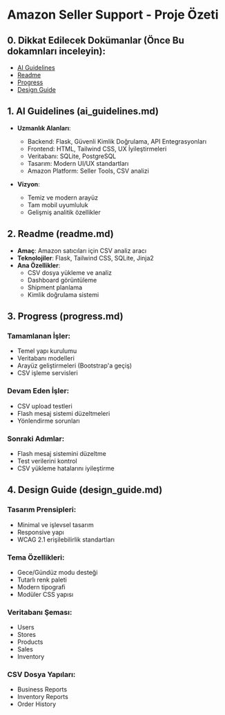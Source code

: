# Amazon Seller Support - Proje Özeti

## 0. Dikkat Edilecek Dokümanlar (Önce Bu dokamnları inceleyin):
- [AI Guidelines](ai_guidelines.md)
- [Readme](readme.md)
- [Progress](progress.md)
- [Design Guide](design_guide.md)

## 1. AI Guidelines (ai_guidelines.md)
- **Uzmanlık Alanları**:
  - Backend: Flask, Güvenli Kimlik Doğrulama, API Entegrasyonları
  - Frontend: HTML, Tailwind CSS, UX İyileştirmeleri
  - Veritabanı: SQLite, PostgreSQL
  - Tasarım: Modern UI/UX standartları
  - Amazon Platform: Seller Tools, CSV analizi

- **Vizyon**:
  - Temiz ve modern arayüz
  - Tam mobil uyumluluk
  - Gelişmiş analitik özellikler

## 2. Readme (readme.md)
- **Amaç**: Amazon satıcıları için CSV analiz aracı
- **Teknolojiler**: Flask, Tailwind CSS, SQLite, Jinja2
- **Ana Özellikler**:
  - CSV dosya yükleme ve analiz
  - Dashboard görüntüleme
  - Shipment planlama
  - Kimlik doğrulama sistemi

## 3. Progress (progress.md)
### Tamamlanan İşler:
- Temel yapı kurulumu
- Veritabanı modelleri
- Arayüz geliştirmeleri (Bootstrap'a geçiş)
- CSV işleme servisleri

### Devam Eden İşler:
- CSV upload testleri
- Flash mesaj sistemi düzeltmeleri
- Yönlendirme sorunları

### Sonraki Adımlar:
- Flash mesaj sistemini düzeltme
- Test verilerini kontrol
- CSV yükleme hatalarını iyileştirme

## 4. Design Guide (design_guide.md)
### Tasarım Prensipleri:
- Minimal ve işlevsel tasarım
- Responsive yapı
- WCAG 2.1 erişilebilirlik standartları

### Tema Özellikleri:
- Gece/Gündüz modu desteği
- Tutarlı renk paleti
- Modern tipografi
- Modüler CSS yapısı

### Veritabanı Şeması:
- Users
- Stores
- Products
- Sales
- Inventory

### CSV Dosya Yapıları:
- Business Reports
- Inventory Reports
- Order History
